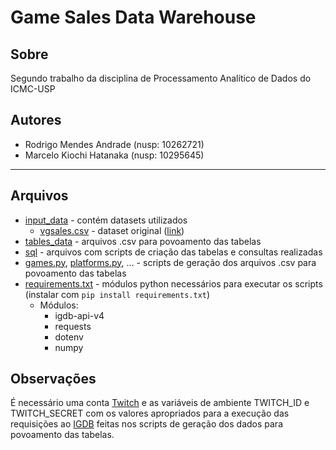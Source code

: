 # Game Sales Data Warehouse

## Sobre

Segundo trabalho da disciplina de Processamento Analítico de Dados do ICMC-USP

## Autores

- Rodrigo Mendes Andrade (nusp: 10262721)
- Marcelo Kiochi Hatanaka (nusp: 10295645)


---


## Arquivos

- [input_data](./input_data/) - contém datasets utilizados
  - [vgsales.csv](./input_data/vgsales.csv) - dataset original ([link](https://www.kaggle.com/ashaheedq/video-games-sales-2019))
- [tables_data](./tables_data) - arquivos .csv para povoamento das tabelas
- [sql](./sql) - arquivos com scripts de criação das tabelas e consultas realizadas
- [games.py](games.py), [platforms.py](platforms.py), ... - scripts de geração dos arquivos .csv para povoamento das tabelas
- [requirements.txt](requirements.txt) - módulos python necessários para executar os scripts (instalar com ```pip install requirements.txt```)
  - Módulos:
    - igdb-api-v4
    - requests
    - dotenv
    - numpy

## Observações

É necessário uma conta [Twitch](https://www.twitch.tv) e as variáveis de ambiente TWITCH_ID e TWITCH_SECRET com os valores apropriados para a execução das requisições ao [IGDB](https://api-docs.igdb.com/#about) feitas nos scripts de geração dos dados para povoamento das tabelas.